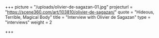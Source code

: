 +++
picture = "/uploads/olivier-de-sagazan-01.jpg"
projecturl = "https://scene360.com/art/103810/olivier-de-sagazan/"
quote = "Hideous, Terrible, Magical Body"
title = "Interview with Olivier de Sagazan"
type = "interviews"
weight = 2

+++
